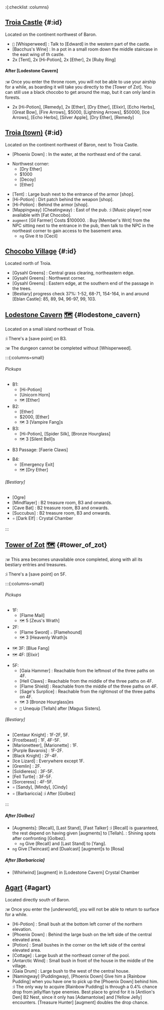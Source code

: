 :{:checklist :columns}

## [Troia Castle](@) {#:id}

Located on the continent northwest of Baron.

* `💬` [Whisperweed]
  : Talk to [Edward] in the western part of the castle.
* [Bacchus's Wine]
  : In a pot in a small room down the middle staircase in the east wing of th castle.
* 2x [Tent], 2x [Hi-Potion], 2x [Ether], 2x [Ruby Ring]

#### After [Lodestone Cavern]
:w Once you enter the throne room, you will not be able to use your airship for a while, as boarding it will take you directly to the [Tower of Zot]. You can still use a black chocobo to get around the map, but it can only land in forests.

* 2x [Hi-Potion], [Remedy], 2x [Ether], [Dry Ether], [Elixir], [Echo Herbs], [Great Bow], [Fire Arrows], $5000, [Lightning Arrows], $50000, [Ice Arrows], [Echo Herbs], [Silver Apple], [Dry Ether], [Remedy]


## [Troia (town)](@) {#:id}
Located on the continent northwest of Baron, next to Troia Castle.

* [Phoenix Down]
  : In the water, at the northeast end of the canal.
- Northwest corner:
  * [Dry Ether]
  * $1000
  * [Decoy]
  * [Ether]
* [Tent]
  : Large bush next to the entrance of the armor [shop].
* [Hi-Potion]
  : Dirt patch behind the weapon [shop].
* [Hi-Potion]
  : Behind the armor [shop].
* [Mappingway] (Cheatingway)
  : East of the pub.
  :i [Music player] now available with [Fat Chocobo].
* `augment` [Gil Farmer]
  Costs $100000.
  : Buy [Member's Writ] from the NPC sitting next to the entrance in the pub, then talk to the NPC in the northeast corner to gain access to the basement area.
  * `ng` Give it to [Cecil]
  

  
## [Chocobo Village](@) {#:id}

Located north of Troia.

* [Gysahl Greens]
  : Central grass clearing, northeastern edge.
* [Gysahl Greens]
  : Northwest corner.
* [Gysahl Greens]
  : Eastern edge, at the southern end of the passage in the trees.
* [Bestiary] progress check
  37%: 1-52, 68-71, 154-164, in and around [Eblan Castle]\: 85, 89, 94, 96-97, 99, 103.



## [Lodestone Cavern](@) [🗺️](https://steamcommunity.com/sharedfiles/filedetails/?id=317566256#407524) {#lodestone_cavern}

Located on a small island northeast of Troia.

:i There's a [save point] on B3.

:w The dungeon cannot be completed without [Whisperweed].

:::{:columns=small}

###### Pickups
- B1:
  * [Hi-Potion]
  * [Unicorn Horn]
  * `🗺️` [Ether]
- B2:
  * [Ether]
  * $2000, [Ether]
  * `🗺️` 3 [Vampire Fang]s
- B3:
  * [Hi-Potion], [Spider Silk], [Bronze Hourglass]
  * `🗺️` 3 [Silent Bell]s
* B3 Passage: [Faerie Claws]
- B4:
  * [Emergency Exit]
  * `🗺️` [Dry Ether] 
###### [Bestiary]
* [Ogre]
* [Mindflayer]
  : B2 treasure room, B3 and onwards.
* [Cave Bat]
  : B2 treasure room, B3 and onwards.
* [Succubus]
  : B2 treasure room, B3 and onwards.
* `⭐` [Dark Elf]
  : Crystal Chamber

:::



## [Tower of Zot](@) [🗺️](https://steamcommunity.com/sharedfiles/filedetails/?id=317566256#407526) {#tower_of_zot}

:w This area becomes unavailable once completed, along with all its bestiary entries and treasures.

:i There's a [save point] on 5F.

:::{:columns=small}

###### Pickups
- 1F:
  * [Flame Mail]
  * `🗺️` 5 [Zeus's Wrath]
- 2F:
  * [Flame Sword]
    `⚔️` [Flamehound]
  * `🗺️` 3 [Heavenly Wrath]s
* `🗺️` 3F: [Blue Fang]
* `🗺️` 4F: [Elixir]
- 5F:
  * [Gaia Hammer]
    : Reachable from the leftmost of the three paths on 4F.
  * [Hell Claws]
    : Reachable from the middle of the three paths on 4F.
  * [Flame Shield]
    : Reachable from the middle of the three paths on 4F.
  * [Sage's Surplice]
    : Reachable from the rightmost of the three paths on 4F.
  * `🗺️` 3 [Bronze Hourglass]es
  * `🧳` Unequip [Tellah] after [Magus Sisters].

###### [Bestiary]
* [Centaur Knight]
  : 1F-2F, 5F.
* [Frostbeast]
  : 1F, 4F-5F.
* [Marionetteer], [Marionette]
  : 1F.
* [Purple Bavarois]
  : 1F-2F.
* [Black Knight]
  : 2F-4F.
* [Ice Lizard]
  : Everywhere except 1F.
* [Gremlin]
  : 2F.
* [Soldieress]
  : 3F-5F.
* [Fell Turtle]
  : 3F-5F.
* [Sorceress]
  : 4F-5F.
* `⭐` [Sandy], [Mindy], [Cindy]
* `⭐` [Barbariccia]
  :i After [Golbez]
  
:::

##### After [Golbez]
* [Augments]\: [Recall], [Last Stand], [Fast Talker]
  :i [Recall] is guaranteed, the rest depend on having given [augments] to [Tellah].
  : Shining spots after confronting [Golbez].
  * `ng` Give [Recall] and [Last Stand] to [Yang].
* `ng` Give [Twincast] and [Dualcast] [augment]s to [Rosa]
##### After [Barbariccia]
* [Whirlwind] [augment] in [Lodestone Cavern] Crystal Chamber



## [Agart](@) {#agart}
Located directly south of Baron.

:w Once you enter the [underworld], you will not be able to return to surface for a while.

* [Hi-Potion]
  : Small bush at the bottom left corner of the northern elevation.
* [Phoenix Down]
  : Behind the large bush on the left side of the central elevated area.
* [Potion]
  : Small bushes in the corner on the left side of the central elevated area.
* [Cottage]
  : Large bush at the northeast corner of the pool.
* [Antarctic Wind]
  : Small bush in front of the house in the middle of the village.
* [Gaia Drum]
  : Large bush to the west of the central house.
* [Namingway] (Puddingway), [Phoenix Down]
  Give him a [Rainbow Pudding] when you have one to pick up the [Phoenix Down] behind him.
  :i The only way to acquire [Rainbow Pudding] is through a 0.4% chance drop from jelly/flan type enemies. Best place to grind for it is [Antlion's Den] B2 Nest, since it only has [Adamantoise] and [Yellow Jelly] encounters. [Treasure Hunter] [augment] doubles the drop chance.
  
